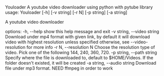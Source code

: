 Youloader
A youtube video downloader using python with pytube library
usage: Youloader [-h] [-v string] [-r N] [-p string] [-a string]

A youtube video downloader

options:
  -h, --help            show this help message and exit
  -v string, --video string
                        Download under mp4 format with given link, by
                        default it will download video with highest resolution
                        unless specified otherwise, see --video-resolution for
                        more info
  -r N, --resolution N  Choose the resolution type of video. Pick one of the following 144, 240, 
                        360, 720.
  -p string, --path string
                        Specify where the file is downloaded to, default to
                        $HOME/Videos. If the folder doesn't existed, it will
                        be created
  -a string, --audio string
                        Download file under mp3 format. NEED ffmpeg in order to work
